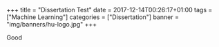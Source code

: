 
+++
title = "Dissertation Test"
date = 2017-12-14T00:26:17+01:00
tags = ["Machine Learning"]
categories = ["Dissertation"]
banner = "img/banners/hu-logo.jpg"
+++

Good